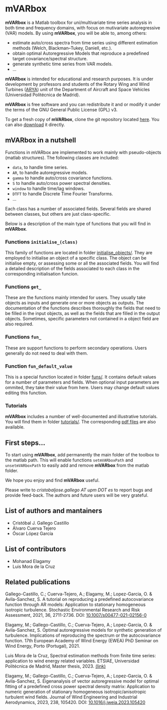 # mVARbox

**mVARbox** is a Matlab toolbox for uni/multivariate time series analysis in both time and frequency domains, with focus on mutivariate autoregressive (VAR) models. By using **mVARbox**, you will be able to, among others:

- estimate auto/cross spectra from time series using different estimation methods (Welch, Blackman–Tukey, Daniell, etc.).
- obtain optimal Autoregressive Models that reproduce a predefined target covariance/spectral structure.
- generate synthetic time series from VAR models.
- ...


**mVARbox** is intended for educational and research purposes. It is under development by professors and students of the Rotary Wing and Wind Turbines ([ARYA](http://arya.dave.upm.es/)) unit of the Department of Aircraft and Space Vehicles (Universidad Politécnica de Madrid). 

**mVARbox** is free software and you can redistribute it and or modify it under the terms of the GNU General Public License (GPL) v3.

To get a fresh copy of **mVARbox**, clone the git repository located [here](https://github.com/cristobal-GC/mVARbox). You can also [download](https://github.com/cristobal-GC/mVARbox/archive/refs/heads/main.zip) it directly.



## mVARbox in a nutshell

Functions in mVARbox are implemented to work mainly with pseudo-objects (matlab structures). The following classes are included:

- `data`, to handle time series.
- `AR`, to handle autoregressive models.
- `gamma` to handle auto/cross covariance functions.
- `S` to handle auto/cross power spectral densities.
- `window` to handle time/lag windows.
- `DTFT` to handle Discrete Time Fourier Transforms.
- ...

Each class has a number of associated fields. Several fields are shared between classes, but others are just class-specific.

Below is a description of the main type of functions that you will find in **mVARbox**.


### Functions `initialise_(class)`

This family of functions are located in folder [initialise_objects/](https://github.com/cristobal-GC/mVARbox/tree/main/initialise_objects). They are employed to initialise an object of a specific class. The object can be initialise empty, or assessing some or all the associated fields. You will find a detailed description of the fields associated to each class in the corresponding initialisation funcion.



### Functions `get_`

These are the functions mainly intended for users. They usually take objects as inputs and generate one or more objects as outputs. The documentation of the functions describes thoroughly the fields that need to be filled in the input objects, as well as the fields that are filled in the output objects. 
Sometimes, specific parameters not contained in a object field are also required. 



### Functions `fun_`

These are support functions to perform secondary operations. Users generally do not need to deal with them.



### Function `fun_default_value`

This is a special function located in folder [funs/](https://github.com/cristobal-GC/mVARbox/tree/main/funs). It contains default values for a number of parameters and fields. When optional input parameters are ommited, they take their value from here. Users may change default values editing this function.



### Tutorials

**mVARbox** includes a number of well-documented and illustrative tutorials. You will find them in folder [tutorials/](https://github.com/cristobal-GC/mVARbox/tree/main/tutorials). The corresponding [pdf files](http://arya.dave.upm.es/library/mVARbox_tutorials/) are also available.



## First steps...

To start using **mVARbox**, add permanently the main folder of the toolbox to the matlab path. This will enable functions `setmVARboxPath` and `unsetmVARboxPath` to easily add and remove **mVARbox** from the matlab folder.


We hope you enjoy and find **mVARbox** useful. 

Please write to *cristobaljose.gallego AT upm DOT es* to report bugs and provide feed-back. The authors and future users will be very grateful.




## List of authors and mantainers

- Cristóbal J. Gallego Castillo
- Álvaro Cuerva Tejero
- Óscar López García


## List of contributors

- Mohanad Elagamy
- Luis Mora de la Cruz



## Related publications

Gallego-Castillo, C.; Cuerva-Tejero, A.; Elagamy, M.; Lopez-Garcia, O. & Avila-Sanchez, S. A tutorial on reproducing a predefined autocovariance function through AR models: Application to stationary homogeneous isotropic turbulence. Stochastic Environmental Research and Risk Assessment, 2021, 36, 2711-2736. DOI: [10.1007/s00477-021-02156-0](https://link.springer.com/article/10.1007/s00477-021-02156-0)

Elagamy, M.; Gallego-Castillo, C.; Cuerva-Tejero, A.; Lopez-Garcia, O. & Avila-Sanchez, S. Optimal autoregressive models for synthetic generation of turbulence. Implications of reproducing the spectrum or the autocovariance function. 17th European Academy of Wind Energy (EWEA) PhD Seminar on Wind Energy, Porto (Portugal), 2021.

Luis Mora de la Cruz, Spectral estimation methods from finite time series: application to wind energy related variables. ETSIAE, Universidad Politécnica de Madrid, Master thesis, 2023. [(link)](https://oa.upm.es/73226/)

Elagamy, M.; Gallego-Castillo, C.; Cuerva-Tejero, A.; Lopez-Garcia, O. & Avila-Sanchez, S. Eigenanalysis of vector autoregressive model for optimal fitting of a predefined cross power spectral density matrix: Application to numeric generation of stationary homogeneous isotropic/anisotropic turbulent wind fields. Journal of Wind Engineering and Industrial Aerodynamics, 2023, 238, 105420. DOI: [10.1016/j.jweia.2023.105420](https://doi.org/10.1016/j.jweia.2023.105420)


